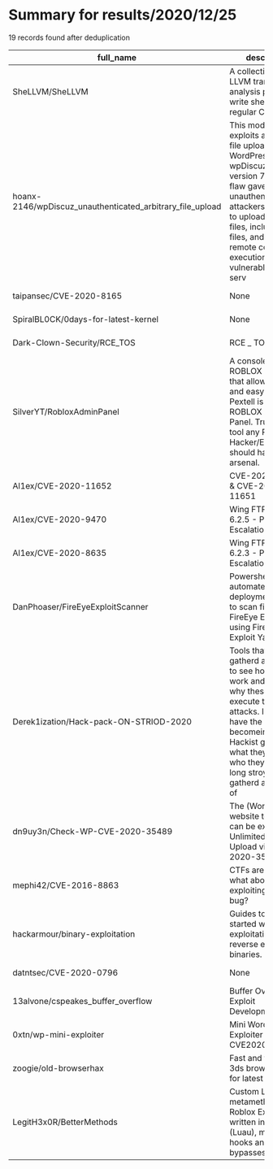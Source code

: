 
# Summary for results/2020/12/25
    
19 records found after deduplication

| full_name | description | html_url | matched_list | matched_count | pushed_at | size | stargazers_count | language | forks_count |
|-----------------------------------------------------------|------------------------------------------------------------------------------------------------------------------------------------------------------------------------------------------------------------------------------------------------------------------|------------------------------------------------------------------------------|--------------------------------------|-----------------|---------------------------|--------|--------------------|------------|---------------|
| SheLLVM/SheLLVM | A collection of LLVM transform and analysis passes to write shellcode in regular C | https://github.com/SheLLVM/SheLLVM | ['shellcode'] | 1 | 2020-12-25 13:31:29+00:00 | 78 | 182 | C++ | 30 |
| hoanx-2146/wpDiscuz_unauthenticated_arbitrary_file_upload | This module exploits an arbitrary file upload in the WordPress wpDiscuz plugin version 7.0.4. This flaw gave unauthenticated attackers the ability to upload arbitrary files, including PHP files, and achieve remote code execution on a vulnerable site’s serv | https://github.com/hoanx-2146/wpDiscuz_unauthenticated_arbitrary_file_upload | ['exploit', 'remote code execution'] | 2 | 2020-12-25 01:48:01+00:00 | 7 | 5 | Ruby | 0 |
| taipansec/CVE-2020-8165 | None | https://github.com/taipansec/CVE-2020-8165 | ['cve-2'] | 1 | 2020-12-25 20:09:03+00:00 | 2 | 0 | Python | 0 |
| SpiralBL0CK/0days-for-latest-kernel | None | https://github.com/SpiralBL0CK/0days-for-latest-kernel | ['0day'] | 1 | 2020-12-25 19:48:53+00:00 | 12 | 2 | C | 0 |
| Dark-Clown-Security/RCE_TOS | RCE _ TOS | https://github.com/Dark-Clown-Security/RCE_TOS | ['rce'] | 1 | 2020-12-25 12:27:07+00:00 | 8 | 4 | Python | 7 |
| SilverYT/RobloxAdminPanel | A console based ROBLOX manager that allows for quick and easy tasks. Pextell is (Almost) a ROBLOX Admin Panel. Truly a nifty tool any ROBLOX Hacker/Exploiter/Etc should have in their arsenal. | https://github.com/SilverYT/RobloxAdminPanel | ['exploit'] | 1 | 2020-12-25 04:54:19+00:00 | 9021 | 0 | Python | 1 |
| Al1ex/CVE-2020-11652 | CVE-2020-11652 & CVE-2020-11651 | https://github.com/Al1ex/CVE-2020-11652 | ['cve-2'] | 1 | 2020-12-25 02:58:51+00:00 | 3 | 1 | Python | 1 |
| Al1ex/CVE-2020-9470 | Wing FTP Server 6.2.5 - Privilege Escalation | https://github.com/Al1ex/CVE-2020-9470 | ['cve-2'] | 1 | 2020-12-25 01:54:29+00:00 | 56 | 0 | Shell | 0 |
| Al1ex/CVE-2020-8635 | Wing FTP Server 6.2.3 - Privilege Escalation | https://github.com/Al1ex/CVE-2020-8635 | ['cve-2'] | 1 | 2020-12-25 01:16:30+00:00 | 84 | 1 | Python | 0 |
| DanPhoaser/FireEyeExploitScanner | Powershell script to automate deployment of Yara to scan files for FireEye Exploit using FireEye Exploit Yara Rules | https://github.com/DanPhoaser/FireEyeExploitScanner | ['exploit'] | 1 | 2020-12-25 20:59:09+00:00 | 156 | 0 | PowerShell | 0 |
| Derek1ization/Hack-pack-ON-STRIOD-2020 | Tools that i have gatherd and study to see how thay work and learned why theses tools execute there attacks. I started to have the intrest of becomeing invold in Hackist grops and what they are and who they are. So long stroy short i gatherd a shit load of | https://github.com/Derek1ization/Hack-pack-ON-STRIOD-2020 | ['command injection'] | 1 | 2020-12-25 10:45:47+00:00 | 16 | 2 | nan | 0 |
| dn9uy3n/Check-WP-CVE-2020-35489 | The (WordPress) website test script can be exploited for Unlimited File Upload via CVE-2020-35489 | https://github.com/dn9uy3n/Check-WP-CVE-2020-35489 | ['cve-2', 'exploit'] | 2 | 2020-12-25 09:51:37+00:00 | 4 | 3 | Python | 3 |
| mephi42/CVE-2016-8863 | CTFs are fun, but what about exploiting a real bug? | https://github.com/mephi42/CVE-2016-8863 | ['cve-2', 'exploit'] | 2 | 2020-12-25 01:52:58+00:00 | 5 | 1 | Python | 3 |
| hackarmour/binary-exploitation | Guides to get started with binary exploitation and reverse engineering binaries. | https://github.com/hackarmour/binary-exploitation | ['exploit'] | 1 | 2020-12-25 13:26:19+00:00 | 7 | 0 | | 0 |
| datntsec/CVE-2020-0796 | None | https://github.com/datntsec/CVE-2020-0796 | ['cve-2'] | 1 | 2020-12-25 09:08:28+00:00 | 563 | 0 | | 0 |
| 13alvone/cspeakes_buffer_overflow | Buffer Overflow Exploit Development Tool | https://github.com/13alvone/cspeakes_buffer_overflow | ['exploit'] | 1 | 2020-12-25 03:28:37+00:00 | 50 | 1 | Python | 0 |
| 0xtn/wp-mini-exploiter | Mini Wordress Exploiter using CVE2020 | https://github.com/0xtn/wp-mini-exploiter | ['0day', 'exploit'] | 2 | 2020-12-25 10:18:00+00:00 | 20623 | 29 | Python | 11 |
| zoogie/old-browserhax | Fast and free old 3ds browser exploit for latest firmware. | https://github.com/zoogie/old-browserhax | ['exploit'] | 1 | 2020-12-25 05:11:08+00:00 | 17 | 36 | HTML | 2 |
| LegitH3x0R/BetterMethods | Custom Lua metamethods for Roblox Exploits written in Lua 5.1 (Luau), mainly for hooks and bypasses. | https://github.com/LegitH3x0R/BetterMethods | ['exploit'] | 1 | 2020-12-25 21:32:17+00:00 | 20 | 0 | Lua | 0 |
